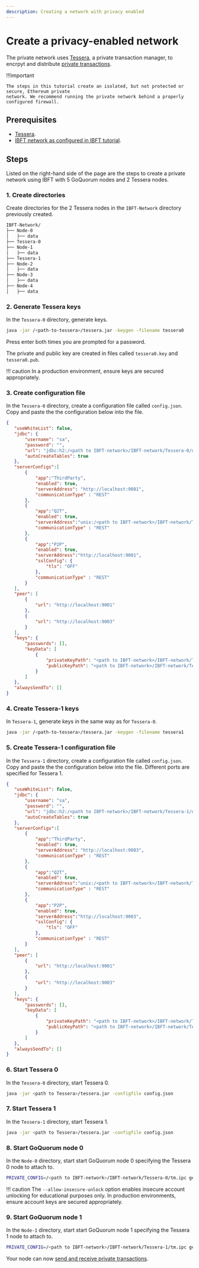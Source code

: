 ```yaml
---
description: Creating a network with privacy enabled
---
```


# Create a privacy-enabled network

The private network uses [Tessera](https://docs.tessera.consensys.net/), a private transaction manager,
to encrpyt and distribute [private transactions](../Concepts/Privacy/Privacy.md).

!!!important

    The steps in this tutorial create an isolated, but not protected or secure, Ethereum private
    network. We recommend running the private network behind a properly configured firewall.

## Prerequisites

* [Tessera](../HowTo/GetStarted/Install.md#as-release-binaries).
* [IBFT network as configured in IBFT tutorial](Create-IBFT-Network.md).

## Steps

Listed on the right-hand side of the page are the steps to create a private network using IBFT
with 5 GoQuorum nodes and 2 Tessera nodes.

### 1. Create directories

Create directories for the 2 Tessera nodes in the `IBFT-Network` directory previously created.

```bash
IBFT-Network/
├── Node-0
│   ├── data
├── Tessera-0
├── Node-1
│   ├── data
├── Tessera-1
├── Node-2
│   ├── data
├── Node-3
│   ├── data
├── Node-4
│   ├── data
```

### 2. Generate Tessera keys

In the `Tessera-0` directory, generate keys.

```bash
java -jar /<path-to-tessera>/tessera.jar -keygen -filename tessera0
```

Press enter both times you are prompted for a password.

The private and public key are created in files called `tessera0.key` and `tessera0.pub`.

!!! caution
    In a production environment, ensure keys are secured appropriately.

### 3. Create configuration file

In the `Tessera-0` directory, create a configuration file called `config.json`. Copy and paste the
the configuration below into the file.

```json
{
   "useWhiteList": false,
   "jdbc": {
       "username": "sa",
       "password": "",
       "url": "jdbc:h2:/<path to IBFT-network>/IBFT-network/Tessera-0/db1;MODE=Oracle;TRACE_LEVEL_SYSTEM_OUT=0",
       "autoCreateTables": true
   },
   "serverConfigs":[
       {
           "app":"ThirdParty",
           "enabled": true,
           "serverAddress": "http://localhost:9081",
           "communicationType" : "REST"
       },
       {
           "app":"Q2T",
           "enabled": true,
           "serverAddress":"unix:/<path to IBFT-network>/IBFT-network/Tessera-0/tm.ipc",
           "communicationType" : "REST"
       },
       {
           "app":"P2P",
           "enabled": true,
           "serverAddress":"http://localhost:9001",
           "sslConfig": {
               "tls": "OFF"
           },
           "communicationType" : "REST"
       }
   ],
   "peer": [
       {
           "url": "http://localhost:9001"
       },
       {
           "url": "http://localhost:9003"
       }
   ],
   "keys": {
       "passwords": [],
       "keyData": [
           {
               "privateKeyPath": "<path to IBFT-network>/IBFT-network/Tessera-0/tessera0.key",
               "publicKeyPath": "<path to IBFT-network>/IBFT-network/Tessera-0/tessera0.pub"
           }
       ]
   },
   "alwaysSendTo": []
}
```

### 4. Create Tessera-1 keys

In `Tessera-1`, generate keys in the same way as for `Tessera-0`.

```bash
java -jar /<path-to-tessera>/tessera.jar -keygen -filename tessera1
```

### 5. Create Tessera-1 configuration file

In the `Tessera-1` directory, create a configuration file called `config.json`. Copy and paste the
the configuration below into the file. Different ports are specified for Tessera 1.

```json
{
   "useWhiteList": false,
   "jdbc": {
       "username": "sa",
       "password": "",
       "url": "jdbc:h2:/<path to IBFT-network>/IBFT-network/Tessera-1/db1;MODE=Oracle;TRACE_LEVEL_SYSTEM_OUT=0",
       "autoCreateTables": true
   },
   "serverConfigs":[
       {
           "app":"ThirdParty",
           "enabled": true,
           "serverAddress": "http://localhost:9083",
           "communicationType" : "REST"
       },
       {
           "app":"Q2T",
           "enabled": true,
           "serverAddress":"unix:/<path to IBFT-network>/IBFT-network/Tessera-1/tm.ipc",
           "communicationType" : "REST"
       },
       {
           "app":"P2P",
           "enabled": true,
           "serverAddress":"http://localhost:9003",
           "sslConfig": {
               "tls": "OFF"
           },
           "communicationType" : "REST"
       }
   ],
   "peer": [
       {
           "url": "http://localhost:9001"
       },
       {
           "url": "http://localhost:9003"
       }
   ],
   "keys": {
       "passwords": [],
       "keyData": [
           {
               "privateKeyPath": "<path to IBFT-network>/IBFT-network/Tessera-1/tessera1.key",
               "publicKeyPath": "<path to IBFT-network>/IBFT-network/Tessera-1/tessera1.pub"
           }
       ]
   },
   "alwaysSendTo": []
}
```

### 6. Start Tessera 0

In the `Tessera-0` directory, start Tessera 0.

```bash
java -jar <path to Tessera>/tessera.jar -configfile config.json
```

### 7. Start Tessera 1

In the `Tessera-1` directory, start Tessera 1.

```bash
java -jar <path to Tessera>/tessera.jar -configfile config.json
```

### 8. Start GoQuorum node 0

In the `Node-0` directory, start start GoQuorum node 0 specifying the Tessera 0 node to attach to.

```bash
PRIVATE_CONFIG=/<path to IBFT-network>/IBFT-network/Tessera-0/tm.ipc geth --datadir data --nodiscover --istanbul.blockperiod 5 --syncmode full --mine --minerthreads 1 --verbosity 5 --networkid 10 --rpc --rpcaddr 127.0.0.1 --rpcport 22000 --rpcapi admin,db,eth,debug,miner,net,shh,txpool,personal,web3,quorum,istanbul --emitcheckpoints --port 30300 --allow-insecure-unlock
```

!!! caution
    The `--allow-insecure-unlock` option enables insecure account unlocking for educational purposes
    only. In production environments, ensure account keys are secured appropriately.

### 9. Start GoQuorum node 1

In the `Node-1` directory, start start GoQuorum node 1 specifying the Tessera 1 node to attach to.

```bash
PRIVATE_CONFIG=/<path to IBFT-network>/IBFT-network/Tessera-1/tm.ipc geth --datadir data --nodiscover --istanbul.blockperiod 5 --syncmode full --mine --minerthreads 1 --verbosity 5 --networkid 10 --rpc --rpcaddr 127.0.0.1 --rpcport 22001 --rpcapi admin,db,eth,debug,miner,net,shh,txpool,personal,web3,quorum,istanbul --emitcheckpoints --port 30301
```

Your node can now [send and receive private transactions](Send-private-transaction.md).
